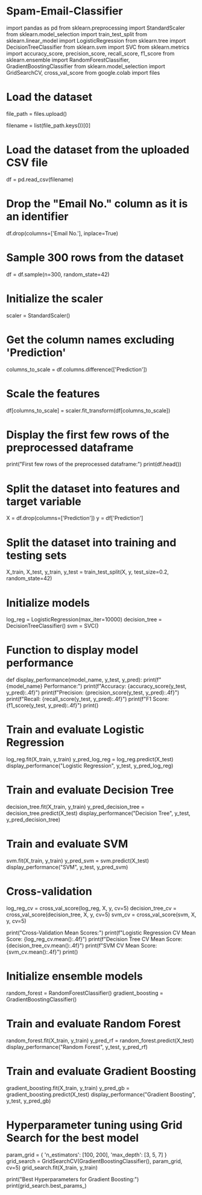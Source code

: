 # Spam-Email-Classifier
import pandas as pd
from sklearn.preprocessing import StandardScaler
from sklearn.model_selection import train_test_split
from sklearn.linear_model import LogisticRegression
from sklearn.tree import DecisionTreeClassifier
from sklearn.svm import SVC
from sklearn.metrics import accuracy_score, precision_score, recall_score, f1_score
from sklearn.ensemble import RandomForestClassifier, GradientBoostingClassifier
from sklearn.model_selection import GridSearchCV, cross_val_score
from google.colab import files

# Load the dataset
file_path = files.upload()

filename = list(file_path.keys())[0]

# Load the dataset from the uploaded CSV file
df = pd.read_csv(filename)

# Drop the "Email No." column as it is an identifier
df.drop(columns=['Email No.'], inplace=True)

# Sample 300 rows from the dataset
df = df.sample(n=300, random_state=42)

# Initialize the scaler
scaler = StandardScaler()

# Get the column names excluding 'Prediction'
columns_to_scale = df.columns.difference(['Prediction'])

# Scale the features
df[columns_to_scale] = scaler.fit_transform(df[columns_to_scale])

# Display the first few rows of the preprocessed dataframe
print("First few rows of the preprocessed dataframe:")
print(df.head())

# Split the dataset into features and target variable
X = df.drop(columns=['Prediction'])
y = df['Prediction']

# Split the dataset into training and testing sets
X_train, X_test, y_train, y_test = train_test_split(X, y, test_size=0.2, random_state=42)

# Initialize models
log_reg = LogisticRegression(max_iter=10000)
decision_tree = DecisionTreeClassifier()
svm = SVC()

# Function to display model performance
def display_performance(model_name, y_test, y_pred):
    print(f"{model_name} Performance:")
    print(f"Accuracy: {accuracy_score(y_test, y_pred):.4f}")
    print(f"Precision: {precision_score(y_test, y_pred):.4f}")
    print(f"Recall: {recall_score(y_test, y_pred):.4f}")
    print(f"F1 Score: {f1_score(y_test, y_pred):.4f}")
    print()

# Train and evaluate Logistic Regression
log_reg.fit(X_train, y_train)
y_pred_log_reg = log_reg.predict(X_test)
display_performance("Logistic Regression", y_test, y_pred_log_reg)

# Train and evaluate Decision Tree
decision_tree.fit(X_train, y_train)
y_pred_decision_tree = decision_tree.predict(X_test)
display_performance("Decision Tree", y_test, y_pred_decision_tree)

# Train and evaluate SVM
svm.fit(X_train, y_train)
y_pred_svm = svm.predict(X_test)
display_performance("SVM", y_test, y_pred_svm)

# Cross-validation
log_reg_cv = cross_val_score(log_reg, X, y, cv=5)
decision_tree_cv = cross_val_score(decision_tree, X, y, cv=5)
svm_cv = cross_val_score(svm, X, y, cv=5)

print("Cross-Validation Mean Scores:")
print(f"Logistic Regression CV Mean Score: {log_reg_cv.mean():.4f}")
print(f"Decision Tree CV Mean Score: {decision_tree_cv.mean():.4f}")
print(f"SVM CV Mean Score: {svm_cv.mean():.4f}")
print()

# Initialize ensemble models
random_forest = RandomForestClassifier()
gradient_boosting = GradientBoostingClassifier()

# Train and evaluate Random Forest
random_forest.fit(X_train, y_train)
y_pred_rf = random_forest.predict(X_test)
display_performance("Random Forest", y_test, y_pred_rf)

# Train and evaluate Gradient Boosting
gradient_boosting.fit(X_train, y_train)
y_pred_gb = gradient_boosting.predict(X_test)
display_performance("Gradient Boosting", y_test, y_pred_gb)

# Hyperparameter tuning using Grid Search for the best model
param_grid = {
    'n_estimators': [100, 200],
    'max_depth': [3, 5, 7]
}
grid_search = GridSearchCV(GradientBoostingClassifier(), param_grid, cv=5)
grid_search.fit(X_train, y_train)

print("Best Hyperparameters for Gradient Boosting:")
print(grid_search.best_params_)
